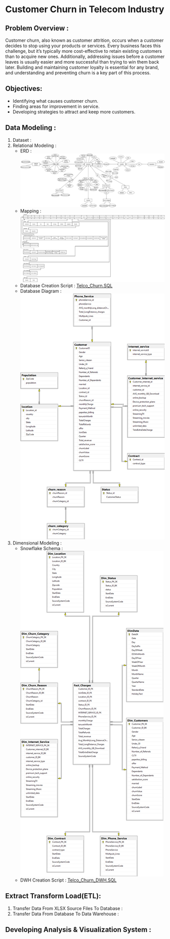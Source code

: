 # Customer Churn in Telecom Industry
## Problem Overview :
Customer churn, also known as customer attrition, occurs when a customer decides to stop using your products or services. Every business faces this challenge, but it’s typically more cost-effective to retain existing customers than to acquire new ones. Additionally, addressing issues before a customer leaves is usually easier and more successful than trying to win them back later. Building and maintaining customer loyalty is essential for any brand, and understanding and preventing churn is a key part of this process.
## Objectives:
   - Identifying what causes customer churn.
   - Finding areas for improvement in service.
   - Developing strategies to attract and keep more customers.
## Data Modeling :
1. Dataset :
2. Relational Modeling :
   - ERD :
     ![image](https://github.com/Shamss08/ITI_Graduation_Project_Telco_Churn/blob/main/ERD.png)
   - Mapping :
     ![image](https://github.com/Shamss08/ITI_Graduation_Project_Telco_Churn/blob/main/Mapping.png)
   - Database Creation Script : [Telco_Churn.SQL](https://github.com/Shamss08/ITI_Graduation_Project_Telco_Churn/blob/main/Telco_Churn.sql)
   - Database Diagram :
     ![image](https://github.com/Shamss08/ITI_Graduation_Project_Telco_Churn/blob/main/DB_Final.png)
3. Dimensional Modeling :
   - Snowflake Schema :
     ![image](https://github.com/Shamss08/ITI_Graduation_Project_Telco_Churn/blob/main/DWH_Final.png)
   - DWH Creation Script : [Telco_Churn_DWH.SQL](https://github.com/Shamss08/ITI_Graduation_Project_Telco_Churn/blob/main/Telco_Churn_DWH.sql)
## Extract Transform Load(ETL):
1. Transfer Data From XLSX Source Files To Database :
2. Transfer Data From Database To Data Warehouse :
## Developing Analysis & Visualization System :

